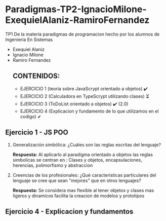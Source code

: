 # Paradigmas-TP2-IgnacioMilone-ExequielAlaniz-RamiroFernandez
TP1 De la materia paradigmas de programacion hecho por los alumnos de Ingenieria En Sistemas
- Exequiel Alaniz
- Ignacio Milone
- Ramiro Fernandez
  ## CONTENIDOS: 
  - EJERCICIO 1 (teoria sobre JavaScrypt orientado a objetos) ✔️
  - EJERCICIO 2 (Calculadora en TypeScrypt utilizando clases) ⏳
  - EJERCICIO 3 (ToDoList orientado a objetos) ✔️ (2.0)
  - EJERCICIO 4 (Explicacion y fundamento de lo que utilizamos en el codigo) ✔



## Ejercicio 1 - JS POO
  1. Generalización simbólica: ¿Cuáles son las reglas escritas del lenguaje? 
  
      **Respuesta:** Al aplicarlo al paradigma orientado a objetos las reglas simbolicas se centran en : Clases y objetos, encapsulaciones, herencias, polimorfismo y abstraccion
                    
  2. Creencias de los profesionales: ¿Qué características particulares del lenguaje se
  cree que sean "mejores" que en otros lenguajes?
  
      **Respuesta:** Se considera mas flexible al tener objetos y clases mas ligeros y dinamicos facilita la creacion de modelos y prototipos


## Ejercicio 4 - Explicacion y fundamentos




